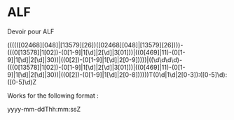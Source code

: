 ALF
===

Devoir pour ALF


((((([02468][048]|[13579][26])([02468][048]|[13579][26])))-(((0[13578]|1[02])-(0[1-9]|1[\d]|2[\d]|3[01]))|((0[469]|11)-(0[1-9]|1[\d]|2[\d]|30))|((0[2])-(0[1-9]|1[\d]|2[0-9]))))|((\d\d\d\d)-(((0[13578]|1[02])-(0[1-9]|1[\d]|2[\d]|3[01]))|((0[469]|11)-(0[1-9]|1[\d]|2[\d]|30))|((0[2])-(0[1-9]|1[\d]|2[0-8])))))T(0\d|1\d|2[0-3]):([0-5]\d):([0-5]\d)Z


Works for the following format : 

yyyy-mm-ddThh:mm:ssZ
